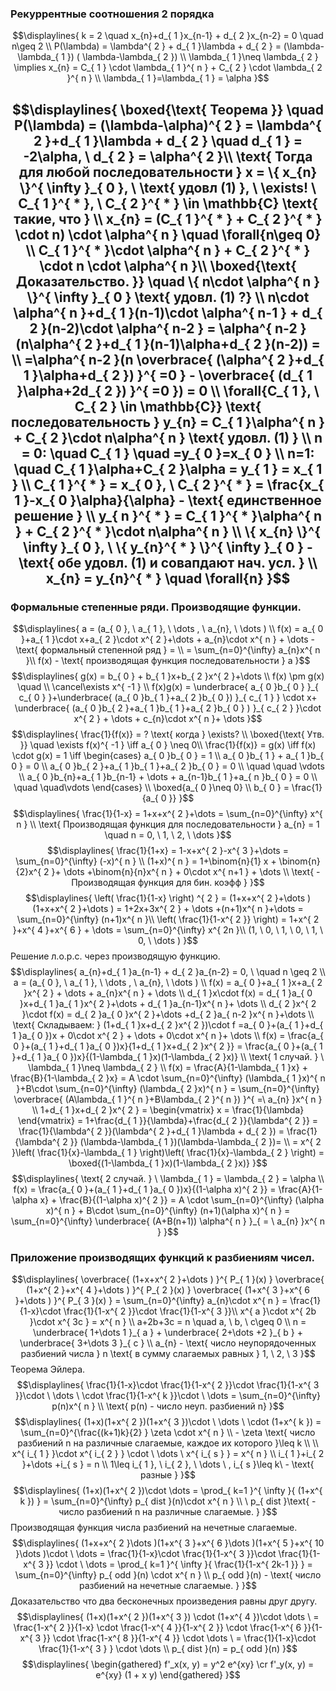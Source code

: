 ### Рекуррентные соотношения 2 порядка
$$\displaylines{
k = 2 \quad x_{n}+d_{ 1 }x_{n-1} + d_{ 2 }x_{n-2} = 0 \quad n\geq 2 \\
P(\lambda) = \lambda^{ 2 } + d_{ 1 }\lambda + d_{ 2 } = (\lambda-\lambda_{ 1 }) ( \lambda-\lambda_{ 2 }) \\
\lambda_{ 1 }\neq \lambda_{ 2 } \implies x_{n} = C_{ 1 } \cdot  \lambda_{ 1 }^{ n } + C_{ 2 } \cdot  \lambda_{ 2 }^{ n } \\
\lambda_{ 1 }=\lambda_{ 1 } = \alpha
}$$

$$\displaylines{
\boxed{\text{ Теорема }} \quad P(\lambda) = (\lambda-\alpha)^{ 2 } = \lambda^{ 2 }+d_{ 1 }\lambda + d_{ 2 } \quad d_{ 1 } = -2\alpha, \ d_{ 2 } = \alpha^{ 2 }\\
\text{ Тогда для любой последовательности  } x = \{ x_{n} \}^{ \infty }_{ 0 }, \ \text{ удовл (1) }, \ \exists! \ C_{ 1 }^{ * }, \ C_{ 2 }^{ * } \in \mathbb{C} \text{ такие, что } \\
x_{n} = (C_{ 1 }^{ * } + C_{ 2 }^{ * } \cdot  n) \cdot  \alpha^{ n } \quad \forall{n\geq 0} \\
C_{ 1 }^{ * }\cdot \alpha^{ n } + C_{ 2 }^{ * } \cdot  n \cdot \alpha^{ n }\\
\boxed{\text{ Доказательство. }} \quad \{ n\cdot \alpha^{ n } \}^{ \infty }_{ 0 } \text{ удовл. (1) ?} \\
n\cdot \alpha^{ n }+d_{ 1 }(n-1)\cdot \alpha^{ n-1 } + d_{ 2 }(n-2)\cdot \alpha^{ n-2 } = \alpha^{ n-2 }(n\alpha^{ 2 }+d_{ 1 }(n-1)\alpha+d_{ 2 }(n-2)) = \\
=\alpha^{ n-2 }(n \overbrace{ (\alpha^{ 2 }+d_{ 1 }\alpha+d_{ 2 }) }^{ =0 } - \overbrace{ (d_{ 1 }\alpha+2d_{ 2 }) }^{ =0 }) = 0 \\
\forall{C_{ 1 }, \ C_{ 2 } \in \mathbb{C}} \text{ последовательность } y_{n} = C_{ 1 }\alpha^{ n } + C_{ 2 }\cdot n\alpha^{ n } \text{ удовл. (1) } \\
n = 0: \quad C_{ 1 } \quad =y_{ 0 }=x_{ 0 } \\
n=1: \quad C_{ 1 }\alpha+C_{ 2 }\alpha  = y_{ 1 } = x_{ 1 } \\
C_{ 1 }^{ * } = x_{ 0 }, \  C_{ 2 }^{ * } = \frac{x_{ 1 }-x_{ 0 }\alpha}{\alpha} - \text{ единственное решение } \\
y_{ n }^{ * } = C_{ 1 }^{ * }\alpha^{ n } + C_{ 2 }^{ * }\cdot n\alpha^{ n } \\
\{ x_{n} \}^{ \infty }_{ 0 }, \ \{ y_{n}^{ * } \}^{ \infty }_{ 0 } - \text{ обе удовл. (1) и совапдают нач. усл. } \\
x_{n} = y_{n}^{ * } \quad \forall{n}
}$$
---
### Формальные степенные ряди. Производящие функции.
$$\displaylines{
a = (a_{ 0 }, \ a_{ 1 }, \ \dots , \ a_{n}, \ \dots ) \\
f(x) = a_{ 0 }+a_{ 1 }\cdot x+a_{ 2 }\cdot x^{ 2 }+\dots + a_{n}\cdot x^{ n } + \dots - \text{ формальный степенной ряд }  = \\
= \sum_{n=0}^{\infty} a_{n}x^{ n }\\
f(x) - \text{ производящая функция последовательности  } a
}$$
$$\displaylines{
g(x) = b_{ 0 } + b_{ 1 }x+b_{ 2 }x^{ 2 }+\dots \\
f(x) \pm g(x) \quad \\ \cancel\exists x^{ -1 } \\ f(x)g(x) = \underbrace{ a_{ 0 }b_{ 0 } }_{ c_{ 0 } }+\underbrace{ (a_{ 0 }b_{ 1 }+a_{ 2 }b_{ 0 }) }_{ c_{ 1 } } \cdot x+ \underbrace{ (a_{ 0 }b_{ 2 }+a_{ 1 }b_{ 1 }+a_{ 2 }b_{ 0 } ) }_{ c_{ 2 } }\cdot x^{ 2 } + \dots + c_{n}\cdot x^{ n }+ \dots 
}$$
$$\displaylines{
\frac{1}{f(x)} = ? \text{ когда } \exists? \\
\boxed{\text{ Утв. }} \quad \exists f(x)^{ -1 } \iff a_{ 0 } \neq  0\\ 
\frac{1}{f(x)} = g(x) \iff  f(x) \cdot g(x) = 1 \iff  \begin{cases}
a_{ 0 }b_{ 0 } = 1 \\
a_{ 0 }b_{ 1 } + a_{ 1 }b_{ 0 } = 0 \\ 
a_{ 0 }b_{ 2 }+a_{ 1 }b_{ 1 }+a_{ 2 }b_{ 0 } = 0 \\
\quad \quad \vdots  \\
a_{ 0 }b_{n}+a_{ 1 }b_{n-1} + \dots  + a_{n-1}b_{ 1 }+a_{ n }b_{ 0 } = 0  \\
\quad \quad\vdots
\end{cases} \\
\boxed{a_{ 0 }\neq 0} \\
b_{ 0 } = \frac{1}{a_{ 0 }} 
}$$
$$\displaylines{
\frac{1}{1-x} = 1+x+x^{ 2 }+\dots = \sum_{n=0}^{\infty} x^{ n } \\
\text{ Производящая функция для последовательности  } a_{n} = 1 \quad n = 0, \ 1, \ 2, \ \dots 
}$$
$$\displaylines{
\frac{1}{1+x} = 1-x+x^{ 2 }-x^{ 3 }+\dots = \sum_{n=0}^{\infty} (-x)^{ n } \\
(1+x)^{ n } = 1+\binom{n}{1} x + \binom{n}{2}x^{ 2 }+ \dots +\binom{n}{n}x^{ n } + 0\cdot x^{ n+1 } + \dots  \\
\text{ - Производящая функция для бин. коэфф } 
}$$
$$\displaylines{
\left( \frac{1}{1-x} \right)  ^{ 2 } = (1+x+x^{ 2 }+\dots )(1+x+x^{ 2 }+\dots ) = 1+2x+3x^{ 2 } + \dots +(n+1)x^{ n }+\dots = \sum_{n=0}^{\infty} (n+1)x^{ n }\\
\left( \frac{1}{1-x^{ 2 }} \right) = 1+x^{ 2 }+x^{ 4 }+x^{ 6 } + \dots = \sum_{n=0}^{\infty} x^{ 2n }\\
(1, \ 0, \ 1, \ 0, \ 1, \ 0, \ \dots )
}$$
Решение л.о.р.с. через производящую функцию.
$$\displaylines{
a_{n}+d_{ 1 }a_{n-1} + d_{ 2 }a_{n-2} = 0, \  \quad n \geq 2 \\
a = (a_{ 0 }, \ a_{ 1 }, \ \dots , \ a_{n}, \ \dots ) \\
f(x) = a_{ 0 }+a_{ 1 }x+a_{ 2 }x^{ 2 } + \dots + a_{n}x^{ n } + \dots \\
d_{ 1 }x\cdot f(x) = d_{ 1 }a_{ 0 }x+d_{ 1 }a_{ 1 }x^{ 2 }+\dots + d_{ 1 }a_{n-1}x^{ n }+ \dots \\
d_{ 2 }x^{ 2 }\cdot f(x) = d_{ 2 }a_{ 0 }x^{ 2 }+\dots +d_{ 2 }a_{ n-2 }x^{ n }+\dots \\
\text{ Складываем: } (1+d_{ 1 }x+d_{ 2 }x^{ 2 })\cdot f =a_{ 0 }+(a_{ 1 }+d_{ 1 }a_{ 0 })x + 0\cdot x^{ 2 } + \dots + 0\cdot x^{ n }+ \dots \\
f(x) = \frac{a_{ 0 }+(a_{ 1 }+d_{ 1 }a_{ 0 })x}{1+d_{ 1 }x+d_{ 2 }x^{ 2 }} = \frac{a_{ 0 }+(a_{ 1 }+d_{ 1 }a_{ 0 })x}{(1-\lambda_{ 1 }x)(1-\lambda_{ 2 }x)} \\
\text{ 1 случай. } \  \lambda_{ 1 }\neq \lambda_{ 2 } \\
f(x) = \frac{A}{1-\lambda_{ 1 }x} + \frac{B}{1-\lambda_{ 2 }x} = A \cdot  \sum_{n=0}^{\infty} (\lambda_{ 1 }x)^{ n }+B\cdot \sum_{n=0}^{\infty} (\lambda_{ 2 }x)^{ n } = \sum_{n=0}^{\infty} \overbrace{ (A\lambda_{ 1 }^{ n }+B\lambda_{ 2 }^{ n }) }^{ =\ a_{n} }x^{ n } 
\\
1+d_{ 1 }x+d_{ 2 }x^{ 2 } = \begin{vmatrix}
x = \frac{1}{\lambda}
\end{vmatrix}  = 1+\frac{d_{ 1 }}{\lambda}+\frac{d_{ 2 }}{\lambda^{ 2 }} = \frac{1}{\lambda^{ 2 }}(\lambda^{ 2 }+d_{ 1 }\lambda + d_{ 2 })  = \frac{1}{\lambda^{ 2 }} (\lambda-\lambda_{ 1 })(\lambda-\lambda_{ 2 })= \\ = x^{ 2 }\left( \frac{1}{x}-\lambda_{ 1 } \right)\left( \frac{1}{x}-\lambda_{ 2 } \right) = \boxed{(1-\lambda_{ 1 }x)(1-\lambda_{ 2 }x)}
}$$
$$\displaylines{
\text{ 2 случай. } \ \lambda_{ 1 } = \lambda_{ 2 } = \alpha \\
f(x) = \frac{a_{ 0 }+(a_{ 1 }+d_{ 1 }a_{ 0 })x}{(1-\alpha x)^{ 2 }} = \frac{A}{1-\alpha x} + \frac{B}{(1-\alpha x)^{ 2 }} = A \cdot  \sum_{n=0}^{\infty} (\alpha x)^{ n } + B\cdot \sum_{n=0}^{\infty} (n+1)(\alpha x)^{ n } = \sum_{n=0}^{\infty} \underbrace{ (A+B(n+1)) \alpha^{ n } }_{ = \ a_{n} }x^{ n }  
}$$
### Приложение производящих функций к разбиениям чисел.
$$\displaylines{
\overbrace{ (1+x+x^{ 2 }+\dots ) }^{ P_{ 1 }(x) } \overbrace{ (1+x^{ 2 }+x^{ 4 }+\dots ) }^{ P_{ 2 }(x) } \overbrace{ (1+x^{ 3 }+x^{ 6 }+\dots ) }^{ P_{ 3 }(x) } = \sum_{n=0}^{\infty} a_{n}\cdot x^{ n } = \frac{1}{1-x}\cdot \frac{1}{1-x^{ 2 }}\cdot \frac{1}{1-x^{ 3 }}\\
x^{ a }\cdot x^{ 2b }\cdot x^{ 3c } = x^{ n } \\
a+2b+3c = n \quad a, \ b, \ c\geq 0 \\
n = \underbrace{ 1+\dots 1 }_{ a } + \underbrace{ 2+\dots +2 }_{ b } + \underbrace{ 3+\dots 3 }_{ c } \\
a_{n} - \text{ число неупорядоченных разбиений числа  } n \text{ в сумму слагаемых равных } 1, \ 2, \ 3
}$$
Теорема Эйлера.
$$\displaylines{
\frac{1}{1-x}\cdot \frac{1}{1-x^{ 2 }}\cdot \frac{1}{1-x^{ 3 }}\cdot \ \dots \ \cdot \frac{1}{1-x^{ k }}\cdot \ \dots = \sum_{n=0}^{\infty} p(n)x^{ n } \\
\text{ p(n) - число неуп. разбиений n}
}$$
$$\displaylines{
(1+x)(1+x^{ 2 })(1+x^{ 3 })\cdot \ \dots \ \cdot (1+x^{ k }) = \sum_{n=0}^{\frac{(k+1)k}{2} } \zeta \cdot x^{ n } \\ - \zeta \text{ число разбиений n на различные слагаемые, каждое их которого  }\leq k \\ \\
x^{ i_{ 1 } }\cdot x^{ i_{ 2 } } \cdot \ \dots \ x^{ i_{ s } } = x^{ n } \\
i_{ 1 }+i_{ 2 }+\dots +i_{ s } = n \\
1\leq  i_{ 1 }, \ i_{ 2 }, \ \dots \ , i_{ s }\leq k\ - \text{ разные } 
}$$
$$\displaylines{
(1+x)(1+x^{ 2 })\cdot \dots  = \prod_{ k=1 }^{ \infty }{ (1+x^{ k }) } = \sum_{n=0}^{\infty} p_{ dist }(n)\cdot x^{ n } \\
\ p_{ dist }\text{ -число разбиений n на различные слагаемые. } 
}$$
Производящая функция числа разбиений на нечетные слагаемые.
$$\displaylines{
(1+x+x^{ 2 }\dots )(1+x^{ 3 }+x^{ 6 }\dots )(1+x^{ 5 }+x^{ 10 }\dots )\cdot \ \dots  = \frac{1}{1-x}\cdot \frac{1}{1-x^{ 3 }}\cdot \frac{1}{1-x^{ 3 }} \cdot \ \dots = \prod_{ k=1 }^{ \infty }{ \frac{1}{1-x^{ 2k-1 }} } = \sum_{n=0}^{\infty} p_{ odd }(n) \cdot  x^{ n } \\
p_{ odd }(n) - \text{ число разбиений на нечетные слагаемые. }
}$$
Доказательство что два бесконечных произведения равны друг другу.
$$\displaylines{
(1+x)(1+x^{ 2 })(1+x^{ 3 }) \cdot (1+x^{ 4 })\cdot  \dots \ = \frac{1-x^{ 2 }}{1-x} \cdot  \frac{1-x^{ 4 }}{1-x^{ 2 }} \cdot  \frac{1-x^{ 6 }}{1-x^{ 3 }} \cdot  \frac{1-x^{ 8 }}{1-x^{ 4 }} \cdot \dots \ = \frac{1}{1-x}\cdot \frac{1}{1-x^{ 3 } } \cdot \dots \\
p_{ dist }(n) = p_{ odd }(n)
}$$
$$\displaylines{
 \begin{gathered}  f'_x(x, y) = y^2 e^{xy} \cr  f'_y(x, y) = e^{xy} (1 + x y) \end{gathered} 
}$$